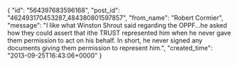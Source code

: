  {
   "id": "564397683596168",
   "post_id": "462493170453287_484380801597857",
   "from_name": "Robert Cormier",
   "message": "I like what Winston Shrout said regarding the OPPF...he asked how they could assert that ithe TRUST represented him when he never gave them permission to act on his behalf. In short, he never signed any documents giving them permission to represent him.",
   "created_time": "2013-09-25T16:43:06+0000"
 }
